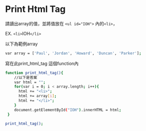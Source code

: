 # Print Html Tag

請讀出array的值，並將值放在 ```<ul id="IOH">``` 內的```<li>```，

EX.
```<li>```IOH```</li>```
 
以下為範例array
```sh
var array = ['Paul', 'Jordan', 'Howard', 'Duncan', 'Parker'];
```

寫在此print_html_tag 這個function內

```sh
function print_html_tag(){
    //以下是答案
	var html = ""; 
    for(var i = 0; i < array.length; i++){
      html += "<li>";
      html += array[i];
      html += "</li>";
    }
	document.getElementById("IOH").innerHTML = html;
 }

print_html_tag();
```
